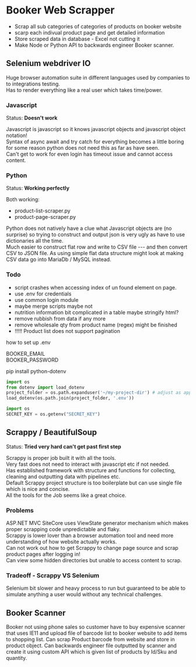 # Booker Web Scrapper

- Scrap all sub categories of categories of products on booker website
- scarp each indivual product page and get detailed information
- Store scraped data in database - Excel not cutting it
- Make Node or Python API to backwards engineer Booker scanner.

## Selenium webdriver IO

Huge browser automation suite in different languages used by companies to to integrations testing.  
Has to render everything like a real user which takes time/power.

### Javascript

Status: **Doesn't work**

Javascript is javascript so it knows javascript objects and javascript object notation!  
Syntax of async await and try catch for everything becomes a little boring for some reason python does not need this as far as have seen.  
Can't get to work for even login has timeout issue and cannot access content.

### Python

Status: **Working perfectly**

Both working:

- product-list-scraper.py
- product-page-scraper.py

Python does not natively have a clue what Javascript objects are (no surprise) so trying to construct and output json is very ugly as have to use dictionaries all the time.  
Much easier to construct flat row and write to CSV file --- and then convert CSV to JSON file.
As using simple flat data structure might look at making CSV data go into MariaDb / MySQL instead.

### Todo

- script crashes when accessing index of un found element on page.
- use .env for credentials
- use common login module
- maybe merge scripts maybe not
- nutrition information bit complicated in a table maybe stringify html?
- remove rubbish from data if any more
- remove wholesale qty from product name (regex) might be finished
- !!!!! Product list does not support pagination

how to set up .env

BOOKER_EMAIL  
BOOKER_PASSWORD

pip install python-dotenv

```py
import os
from dotenv import load_dotenv
project_folder = os.path.expanduser('~/my-project-dir') # adjust as appropriate
load_dotenv(os.path.join(project_folder, '.env'))

import os
SECRET_KEY = os.getenv("SECRET_KEY")
```

## Scrappy / BeautifulSoup

Status: **Tried very hard can't get past first step**

Scrappy is proper job built it with all the tools.  
Very fast does not need to interact with javascript etc if not needed.  
Has established framework with structure and functions for collecting, cleaning and outputting data with pipelines etc.  
Default Scrappy project structure is too boilerplate but can use single file which is nice and concise.  
All the tools for the Job seems like a great choice.

### Problems

ASP.NET MVC SiteCore uses ViewState generator mechanism which makes proper scrapping code unpredictable and flaky.  
Scrappy is lower lover than a browser automation tool and need more understanding of how website actually works.  
Can not work out how to get Scrappy to change page source and scrap product pages after logging in!  
Can view some hidden directories but unable to access content to scrap.

### Tradeoff - Scrappy VS Selenium

Selenium bit slower and heavy process to run but guaranteed to be able to simulate anything a user would without any technical challenges.

## Booker Scanner

Booker not using phone sales so customer have to buy expensive scanner that uses IE11 and upload file of barcode list to booker website to add items to shopping list.
Can scrap Product barcode from website and store in product object.
Can backwards engineer file outputted by scanner and create it using custom API which is given list of products by Id/Sku and quantity.
